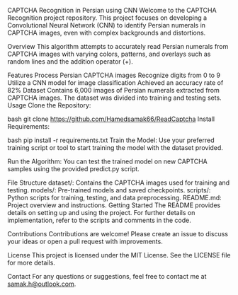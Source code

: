 ﻿CAPTCHA Recognition in Persian using CNN
Welcome to the CAPTCHA Recognition project repository. This project focuses on developing a Convolutional Neural Network (CNN) to identify Persian numerals in CAPTCHA images, even with complex backgrounds and distortions.

Overview
This algorithm attempts to accurately read Persian numerals from CAPTCHA images with varying colors, patterns, and overlays such as random lines and the addition operator (+).

Features
Process Persian CAPTCHA images
Recognize digits from 0 to 9
Utilize a CNN model for image classification
Achieved an accuracy rate of 82%
Dataset
Contains 6,000 images of Persian numerals extracted from CAPTCHA images.
The dataset was divided into training and testing sets.
Usage
Clone the Repository:

bash
git clone https://github.com/Hamedsamak66/ReadCaptcha
Install Requirements:

bash
pip install -r requirements.txt
Train the Model: Use your preferred training script or tool to start training the model with the dataset provided.

Run the Algorithm: You can test the trained model on new CAPTCHA samples using the provided predict.py script.

File Structure
dataset/: Contains the CAPTCHA images used for training and testing.
models/: Pre-trained models and saved checkpoints.
scripts/: Python scripts for training, testing, and data preprocessing.
README.md: Project overview and instructions.
Getting Started
The README provides details on setting up and using the project. For further details on implementation, refer to the scripts and comments in the code.

Contributions
Contributions are welcome! Please create an issue to discuss your ideas or open a pull request with improvements.

License
This project is licensed under the MIT License. See the LICENSE file for more details.

Contact
For any questions or suggestions, feel free to contact me at samak.h@outlook.com.